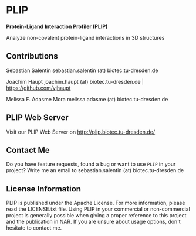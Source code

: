 # PLIP

**Protein-Ligand Interaction Profiler (PLIP)**

 Analyze non-covalent protein-ligand interactions in 3D structures

## Contributions
Sebastian Salentin sebastian.salentin (at) biotec.tu-dresden.de

Joachim Haupt joachim.haupt (at) biotec.tu-dresden.de | https://github.com/vjhaupt

Melissa F. Adasme Mora melissa.adasme (at) biotec.tu-dresden.de

## PLIP Web Server
Visit our PLIP Web Server on http://plip.biotec.tu-dresden.de/

## Contact Me
Do you have feature requests, found a bug or want to use `PLIP` in your project?
Write me an email to sebastian.salentin (at) biotec.tu-dresden.de

## License Information
PLIP is published under the Apache License. For more information, please read the LICENSE.txt file.
Using PLIP in your commercial or non-commercial project is generally possible when giving a proper reference to this project and the publication in NAR.
If you are unsure about usage options, don't hesitate to contact me.

